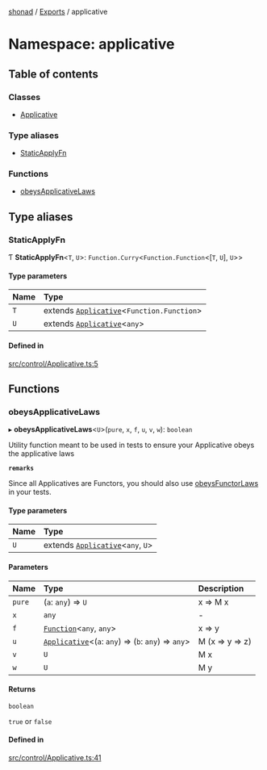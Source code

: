 [shonad](../README.md) / [Exports](../modules.md) / applicative

# Namespace: applicative

## Table of contents

### Classes

- [Applicative](../classes/applicative.Applicative.md)

### Type aliases

- [StaticApplyFn](applicative.md#staticapplyfn)

### Functions

- [obeysApplicativeLaws](applicative.md#obeysapplicativelaws)

## Type aliases

### StaticApplyFn

Ƭ **StaticApplyFn**<`T`, `U`\>: `Function.Curry`<`Function.Function`<[`T`, `U`], `U`\>\>

#### Type parameters

| Name | Type |
| :------ | :------ |
| `T` | extends [`Applicative`](../classes/applicative.Applicative.md)<`Function.Function`\> |
| `U` | extends [`Applicative`](../classes/applicative.Applicative.md)<`any`\> |

#### Defined in

[src/control/Applicative.ts:5](https://github.com/jonlaing/shonad/blob/473b1a9/src/control/Applicative.ts#L5)

## Functions

### obeysApplicativeLaws

▸ **obeysApplicativeLaws**<`U`\>(`pure`, `x`, `f`, `u`, `v`, `w`): `boolean`

Utility function meant to be used in tests to ensure your Applicative
obeys the applicative laws

**`remarks`**

Since all Applicatives are Functors, you should also
use [obeysFunctorLaws](functor.md#obeysfunctorlaws) in your tests.

#### Type parameters

| Name | Type |
| :------ | :------ |
| `U` | extends [`Applicative`](../classes/applicative.Applicative.md)<`any`, `U`\> |

#### Parameters

| Name | Type | Description |
| :------ | :------ | :------ |
| `pure` | (`a`: `any`) => `U` | x => M x |
| `x` | `any` | - |
| `f` | [`Function`](func.md#function)<`any`, `any`\> | x => y |
| `u` | [`Applicative`](../classes/applicative.Applicative.md)<(`a`: `any`) => (`b`: `any`) => `any`\> | M (x => y => z) |
| `v` | `U` | M x |
| `w` | `U` | M y |

#### Returns

`boolean`

`true` or `false`

#### Defined in

[src/control/Applicative.ts:41](https://github.com/jonlaing/shonad/blob/473b1a9/src/control/Applicative.ts#L41)
